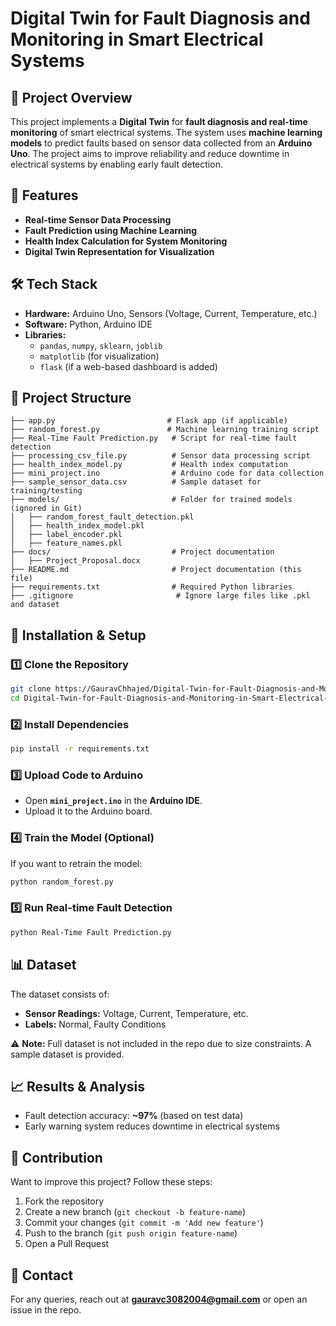 # Digital Twin for Fault Diagnosis and Monitoring in Smart Electrical Systems

## 📌 Project Overview
This project implements a **Digital Twin** for **fault diagnosis and real-time monitoring** of smart electrical systems. The system uses **machine learning models** to predict faults based on sensor data collected from an **Arduino Uno**. The project aims to improve reliability and reduce downtime in electrical systems by enabling early fault detection.

## 🔧 Features
- **Real-time Sensor Data Processing**
- **Fault Prediction using Machine Learning**
- **Health Index Calculation for System Monitoring**
- **Digital Twin Representation for Visualization**

## 🛠️ Tech Stack
- **Hardware:** Arduino Uno, Sensors (Voltage, Current, Temperature, etc.)
- **Software:** Python, Arduino IDE
- **Libraries:**
  - `pandas`, `numpy`, `sklearn`, `joblib`
  - `matplotlib` (for visualization)
  - `flask` (if a web-based dashboard is added)

## 📂 Project Structure
```
├── app.py                         # Flask app (if applicable)
├── random_forest.py               # Machine learning training script
├── Real-Time Fault Prediction.py   # Script for real-time fault detection
├── processing_csv_file.py          # Sensor data processing script
├── health_index_model.py           # Health index computation
├── mini_project.ino                # Arduino code for data collection
├── sample_sensor_data.csv          # Sample dataset for training/testing
├── models/                         # Folder for trained models (ignored in Git)
│   ├── random_forest_fault_detection.pkl
│   ├── health_index_model.pkl
│   ├── label_encoder.pkl
│   ├── feature_names.pkl
├── docs/                           # Project documentation
│   ├── Project_Proposal.docx
├── README.md                       # Project documentation (this file)
├── requirements.txt                # Required Python libraries
├── .gitignore                       # Ignore large files like .pkl and dataset
```

## 🚀 Installation & Setup
### 1️⃣ Clone the Repository
```sh
git clone https://GauravChhajed/Digital-Twin-for-Fault-Diagnosis-and-Monitoring-in-Smart-Electrical-Systems.git
cd Digital-Twin-for-Fault-Diagnosis-and-Monitoring-in-Smart-Electrical-Systems
```

### 2️⃣ Install Dependencies
```sh
pip install -r requirements.txt
```

### 3️⃣ Upload Code to Arduino
- Open **`mini_project.ino`** in the **Arduino IDE**.
- Upload it to the Arduino board.

### 4️⃣ Train the Model (Optional)
If you want to retrain the model:
```sh
python random_forest.py
```

### 5️⃣ Run Real-time Fault Detection
```sh
python Real-Time Fault Prediction.py
```

## 📊 Dataset
The dataset consists of:
- **Sensor Readings:** Voltage, Current, Temperature, etc.
- **Labels:** Normal, Faulty Conditions

⚠ **Note:** Full dataset is not included in the repo due to size constraints. A sample dataset is provided.

## 📈 Results & Analysis
- Fault detection accuracy: **~97%** (based on test data)
- Early warning system reduces downtime in electrical systems

## 🤝 Contribution
Want to improve this project? Follow these steps:
1. Fork the repository
2. Create a new branch (`git checkout -b feature-name`)
3. Commit your changes (`git commit -m 'Add new feature'`)
4. Push to the branch (`git push origin feature-name`)
5. Open a Pull Request

## 📧 Contact
For any queries, reach out at **gauravc3082004@gmail.com** or open an issue in the repo.
